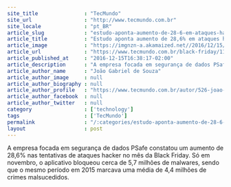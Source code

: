 ```yaml
---
site_title               : "TecMundo"
site_url                 : "http://www.tecmundo.com.br"
site_locale              : "pt_BR"
article_slug             : "estudo-aponta-aumento-de-28-6-em-ataques-hacker-no-mes-da-black-friday"
article_title            : "Estudo aponta aumento de 28,6% em ataques hacker no mês da Black Friday"
article_image            : "https://imgnzn-a.akamaized.net//2016/12/15/15153725425178-t1200x480.jpg"
article_url              : "https://www.tecmundo.com.br/black-friday/112778-estudo-aponta-aumento-28-6-ataques-hacker-mes-black-friday.htm"
article_published_at     : "2016-12-15T16:38:17-02:00"
article_description      : "A empresa focada em segurança de dados PSafe constatou um aumento de 28,6% nas tentativas de ataques hacker no mês da Black Friday. Só em novembro, o aplicativo bloqueou cerca de 5,7 milhões de malwares, sendo que o mesmo período em 2015 marcava uma média de 4,4 milhões de crimes malsucedidos."
article_author_name      : "João Gabriel de Souza"
article_author_image     : null
article_author_biography : null
article_author_profile   : "https://www.tecmundo.com.br/autor/526-joao-gabriel-de-souza/"
article_author_facebook  : null
article_author_twitter   : null
category                 : ['technology']
tags                     : ['TecMundo']
permalink                : "/:categories/estudo-aponta-aumento-de-28-6-em-ataques-hacker-no-mes-da-black-friday/"
layout                   : post
---
```


A empresa focada em segurança de dados PSafe constatou um aumento de 28,6% nas tentativas de ataques hacker no mês da Black Friday. Só em novembro, o aplicativo bloqueou cerca de 5,7 milhões de malwares, sendo que o mesmo período em 2015 marcava uma média de 4,4 milhões de crimes malsucedidos.
